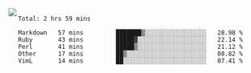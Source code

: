 

<a href="https://github.com/anuraghazra/github-readme-stats">
  <img align="left" src="https://github-readme-stats.vercel.app/api?username=kfly8&count_private=true&show_icons=true&theme=calm" />
</a>


<!--START_SECTION:waka-->
```text
Total: 2 hrs 59 mins

Markdown   57 mins         ███████▒░░░░░░░░░░░░░░░░░   28.98 % 
Ruby       43 mins         █████▓░░░░░░░░░░░░░░░░░░░   22.14 % 
Perl       41 mins         █████▒░░░░░░░░░░░░░░░░░░░   21.12 % 
Other      17 mins         ██▒░░░░░░░░░░░░░░░░░░░░░░   08.82 % 
VimL       14 mins         ██░░░░░░░░░░░░░░░░░░░░░░░   07.41 % 
```
<!--END_SECTION:waka-->
